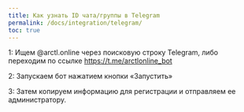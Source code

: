 ```yaml
---
title: Как узнать ID чата/группы в Telegram
permalink: /docs/integration/telegram/
toc: true
---
```


1: Ищем @arctl.online через поисковую строку Telegram, либо переходим по ссылке https://t.me/arctlonline_bot

2: Запускаем бот нажатием кнопки «Запустить»

3: Затем копируем информацию для регистрации и отправляем ее администратору.
